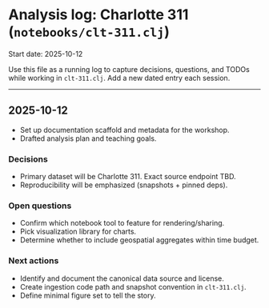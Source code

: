 # Analysis log: Charlotte 311 (`notebooks/clt-311.clj`)

Start date: 2025-10-12

Use this file as a running log to capture decisions, questions, and TODOs while working in `clt-311.clj`. Add a new dated entry each session.

---

## 2025-10-12
- Set up documentation scaffold and metadata for the workshop.
- Drafted analysis plan and teaching goals.

### Decisions
- Primary dataset will be Charlotte 311. Exact source endpoint TBD.
- Reproducibility will be emphasized (snapshots + pinned deps).

### Open questions
- Confirm which notebook tool to feature for rendering/sharing.
- Pick visualization library for charts.
- Determine whether to include geospatial aggregates within time budget.

### Next actions
- Identify and document the canonical data source and license.
- Create ingestion code path and snapshot convention in `clt-311.clj`.
- Define minimal figure set to tell the story.
